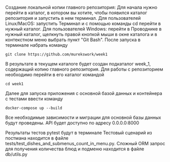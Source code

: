 Создание локальной копии главного репозитория: 
Для начала нужно перейти в каталог, в котором вы хотите, чтобы появился каталог репозитория 
и запустить в нем терминал. Для пользователей Linux/MacOS: запустить Терминал и с помощью команды
cd перейти в нужный каталог. Для пользователей Windows: перейти в Проводнике в нужный каталог,
щелкнуть правой кнопкой мыши в окне каталога и в контекстном меню выбрать пункт "Git Bash". 
После запуска в терминале набрать команду 
```
git clone https://github.com/murekswork/week1
``` 
В результате в текущем каталоге будет создан подкаталог week_1, содержащий копию главного репозитория. 
Для работы с репозиторием необходимо перейти в его каталог командой 
```
cd week1
```
Далее для запуска приложения с основной базой данных и контейнера с тестами ввести команду 
```
docker-compose up --build
```
Все необходимые зависимости и миграции для основной базы данных будут проведены.
API будет доступно по адресу 0.0.0.0:8000

Результаты тестов pytest будут в терминале
Тестовый сценарий из постмана находится в файле tests/test_dishes_and_submenus_count_in_menu.py.
Сложный ORM запрос для получения количества блюд и подменю находится в файле db/utils.py

